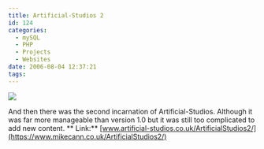 ```yaml
---
title: Artificial-Studios 2
id: 124
categories:
  - mySQL
  - PHP
  - Projects
  - Websites
date: 2006-08-04 12:37:21
tags:
---
```


![](/wp-content/uploads/Image/artstu2.gif)

And then there was the second incarnation of Artificial-Studios. Although it was far more manageable than version 1.0 but it was still too complicated to add new content. 
**
Link:** [www.artificial-studios.co.uk/ArtificialStudios2/](https://www.mikecann.co.uk/ArtificialStudios2/)